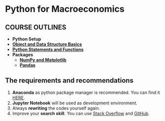 # Python for Macroeconomics

## COURSE OUTLINES

- **Python Setup**
- [**Object and Data Structure Basics**](https://github.com/saeed-saffari/Py-for-Econ-spring2023-ATU/blob/main/MSc%20Macroeconomics/1.%20Data%20Structure%20Basics.ipynb)
- [**Python Statements and Functions**]() 
- **Packages** 
  - [**NumPy and Matplotlib**]()
  - [**Pandas** ]()


## The requirements and recommendations

1. **Anaconda** as python package manager is recommended. You can find it [HERE](https://www.anaconda.com/products/distribution).
2. **Jupyter Notebook** will be used as development environment.
3. Always **rewriting** the codes yourself again.
4. Improve your **search skill**. You can use [Stack Overflow](https://stackoverflow.com/) and [GitHub](https://github.com/).
